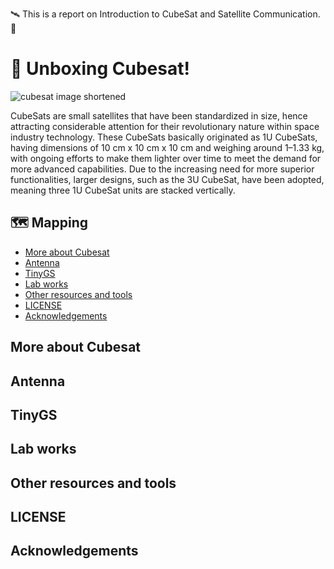 
🛰️ This is a report on Introduction to CubeSat and Satellite Communication. 📡

 
# 🎁 Unboxing Cubesat!
![cubesat image shortened](https://github.com/user-attachments/assets/010089f9-3cf1-4272-8012-e810ffe9565f)

CubeSats are small satellites that have been standardized in size, hence attracting considerable attention for their revolutionary nature within space industry technology. These CubeSats basically originated as 1U CubeSats, having dimensions of 10 cm x 10 cm x 10 cm and weighing around 1–1.33 kg, with ongoing efforts to make them lighter over time to meet the demand for more advanced capabilities. Due to the increasing need for more superior functionalities, larger designs, such as the 3U CubeSat, have been adopted, meaning three 1U CubeSat units are stacked vertically.

## 🗺 Mapping
 - [More about Cubesat ](#more-about-cubesat)
 - [Antenna](#antenna)
 - [TinyGS](#tinygs)
 - [Lab works](#lab-works)
 - [Other resources and tools](#other-resources-and-tools)
 - [LICENSE](#license)
 - [Acknowledgements](#acknowledgements)


##  More about Cubesat
##  Antenna
##  TinyGS
##  Lab works
##  Other resources and tools
##  LICENSE
##  Acknowledgements

